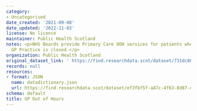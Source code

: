 ```yaml
---
category:
- Uncategorised
date_created: '2021-09-08'
date_updated: '2022-11-03'
license: No licence
maintainer: Public Health Scotland
notes: <p>NHS Boards provide Primary Care OOH services for patients when their registered
  GP Practice is closed.</p>
organization: Public Health Scotland
original_dataset_link: ' https://find.researchdata.scot/dataset/731dc868-3e79-4722-9b79-6bb8dec9435b'
records: null
resources:
- format: JSON
  name: datadictionary.json
  url: https://find.researchdata.scot/dataset/ef3fbf5f-a87c-4f63-8d87-4a5f18fb4301/resource/731dc868-3e79-4722-9b79-6bb8dec9435b/download/datadictionary.json
schema: default
title: GP Out of Hours
---
```

